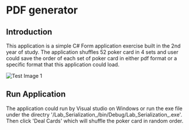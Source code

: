 # PDF generator

## Introduction
This application is a simple C# Form application exercise built in the 2nd year of study. The application shuffles 52 poker card in 4 sets and user could save the order of each set of poker card in either pdf format or a specific format that this application could load.

![Test Image 1]()

## Run Application
The application could run by Visual studio on Windows or run the exe file under the directry '/Lab_Serialization_/bin/Debug/Lab_Serialization_.exe'.
Then click 'Deal Cards' which will shuffle the poker card in random order.
